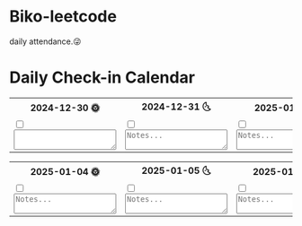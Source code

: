 # Biko-leetcode
daily attendance.😜

# Daily Check-in Calendar

<table>
    <tr>
        <th>2024-12-30 🌞</th>
        <th>2024-12-31 🌜</th>
        <th>2025-01-01 🎉</th>
        <th>2025-01-02 🌞</th>
        <th>2025-01-03 🌜</th>
    </tr>
    <tr>
        <td>
            <input type="checkbox" id="day1"><br>
            <textarea "数组-二分"></textarea>
        </td>
        <td>
            <input type="checkbox" id="day2"><br>
            <textarea id="note2" placeholder="Notes..."></textarea>
        </td>
        <td>
            <input type="checkbox" id="day3"><br>
            <textarea id="note3" placeholder="Notes..."></textarea>
        </td>
        <td>
            <input type="checkbox" id="day4"><br>
            <textarea id="note4" placeholder="Notes..."></textarea>
        </td>
        <td>
            <input type="checkbox" id="day5"><br>
            <textarea id="note5" placeholder="Notes..."></textarea>
        </td>
    </tr>
</table>


<table>
    <tr>
        <th>2025-01-04 🌞</th>
        <th>2025-01-05 🌜</th>
        <th>2025-01-06 🌞</th>
        <th>2025-01-07 🌜</th>
        <th>2025-01-08 🌞</th>
    </tr>
    <tr>
        <td>
            <input type="checkbox" id="day6"><br>
            <textarea id="note6" placeholder="Notes..."></textarea>
        </td>
        <td>
            <input type="checkbox" id="day7"><br>
            <textarea id="note7" placeholder="Notes..."></textarea>
        </td>
        <td>
            <input type="checkbox" id="day8"><br>
            <textarea id="note8" placeholder="Notes..."></textarea>
        </td>
        <td>
            <input type="checkbox" id="day9"><br>
            <textarea id="note9" placeholder="Notes..."></textarea>
        </td>
        <td>
            <input type="checkbox" id="day10"><br>
            <textarea id="note10" placeholder="Notes..."></textarea>
        </td>
    </tr>
</table>
<!-- Continue adding more tables for additional days as needed -->
